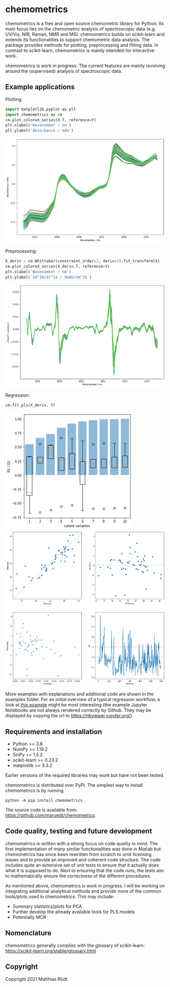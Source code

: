 # chemometrics
chemometrics is a free and open source chemometric library for Python. Its main focus lies on the chemometric analysis of spectroscopic data (e.g. UV/Vis, NIR, Raman, NMR and MS). chemometrics builds on scikit-learn and extends its functionalities to support chemometric data analysis. The package provides methods for plotting, preprocessing and fitting data. In contrast to scikit-learn, chemometrics is mainly intended for interactive work.

chemometrics is work in progress. The current features are mainly revolving around the (supervised) analysis of spectroscopic data.

## Example applications
Plotting:
```python
import matplotlib.pyplot as plt
import chemometrics as cm
cm.plot_colored_series(X.T, reference=Y)
plt.xlabel('Wavenumber / nm')
plt.ylabel('Absorbance / mAU')
```

![spectra](https://github.com/maruedt/chemometrics/blob/master/examples/peaches.png "NIR spectra")

Preprocessing:
```python
X_deriv = cm.Whittaker(constraint_order=3, deriv=2).fit_transform(X)
cm.plot_colored_series(X_deriv.T, reference=Y)
plt.xlabel('Wavenumber / nm')
plt.ylabel('$d^2A/dl^2$ / $mAU/nm^2$')
```
![derived spectra](https://github.com/maruedt/chemometrics/blob/master/examples/peaches_deriv.png "Second derivative NIR spectra")


Regression:
```python
cm.fit_pls(X_deriv, Y)
```
![CV scores](https://github.com/maruedt/chemometrics/blob/master/examples/pls_cv.png "Cross-validation scores")
![PLS analytics](https://github.com/maruedt/chemometrics/blob/master/examples/pls_analysis.png "PLS analytical plots")

More examples with explanations and additional code are shown in the examples folder. For an initial overview of a typical regression workflow, a look at [this example](https://github.com/maruedt/chemometrics/blob/master/examples/basic_pls_example.ipynb) might be most interesting (the example Jupyter Notebooks are not always rendered correctly by Github. They may be displayed by copying the url to https://nbviewer.jupyter.org/).

## Requirements and installation
- Python >= 3.8
- NumPy >= 1.19.2
- SciPy >= 1.5.2
- scikit-learn >= 0.23.2
- matplotlib >= 3.3.2

Earlier versions of the required libraries may work but have not been tested.

chemometrics is distributed over PyPI. The simplest way to install chemometrics is by running

```
python -m pip install chemometrics
```
The source code is available from: https://github.com/maruedt/chemometrics.


## Code quality, testing and future development
chemometrics is written with a strong focus on code quality in mind. The first implementation of many similar functionalities was done in Matlab but chemometrics has since been rewritten from scratch to omit licensing issues and to provide an improved and coherent code structure. The code includes quite an extensive set of unit tests to ensure that it actually does what it is supposed to do. Next to ensuring that the code runs, the tests aim to mathematically ensure the correctness of the different procedures.

As mentioned above, chemometrics is work in progress. I will be working on integrating additional analytical methods and provide more of the common tools/plots used in chemometrics. This may include:
- Summary statistics/plots for PCA
- Further develop the already available tools for PLS models
- Potentially MCR

## Nomenclature
chemometrics generally complies with the glossary of scikit-learn: https://scikit-learn.org/stable/glossary.html

## Copyright
Copyright 2021 Matthias Rüdt
